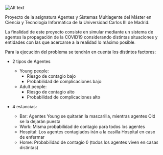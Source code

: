 ![Alt text](https://ichef.bbci.co.uk/news/800/cpsprodpb/FBA1/production/_111471446_virus.jpg "Proyecto Multiagente Covid19") 


Proyecto de la asignatura Agentes y Sistemas Multiagente del Máster en
Ciencia y Tecnología Informática de la Universidad Carlos III de Madrid.

La finalidad de este proyecto consiste en simular mediante un sistema de
agentes la propagación de la COVID19 considerando distintas situaciones
y entidades con las que acercarse a la realidad lo máximo posible.

Para la ejecución del problema se tendrán en cuenta los distintos factores:

* 2 tipos de Agentes
    * Young people:
        * Riesgo de contagio bajo
        * Probabilidad de complicaciones bajo
    * Adult people:
        * Riesgo de contagio alto
        * Probabilidad de complicaciones alto

* 4 estancias:
    * Bar: Agentes Young se quitarán la mascarilla, mientras agentes Old se la dejarán puesta
    * Work: Misma probabilidad de contagio para todos los agentes
    * Hospital: Los agentes contagiados irán a la casilla Hospital en caso de enfermar
    * Home: Probabilidad de contagio 0 (todos los agentes viven en casas distintas)


